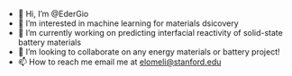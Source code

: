 - 👋 Hi, I’m @EderGio
- 👀 I’m interested in machine learning for materials dsicovery
- 🌱 I’m currently working on predicting interfacial reactivity of solid-state battery materials
- 💞️ I’m looking to collaborate on any energy materials or battery project!
- 📫 How to reach me email me at elomeli@stanford.edu

<!---
EderGio/EderGio is a ✨ special ✨ repository because its `README.md` (this file) appears on your GitHub profile.
You can click the Preview link to take a look at your changes.
--->
